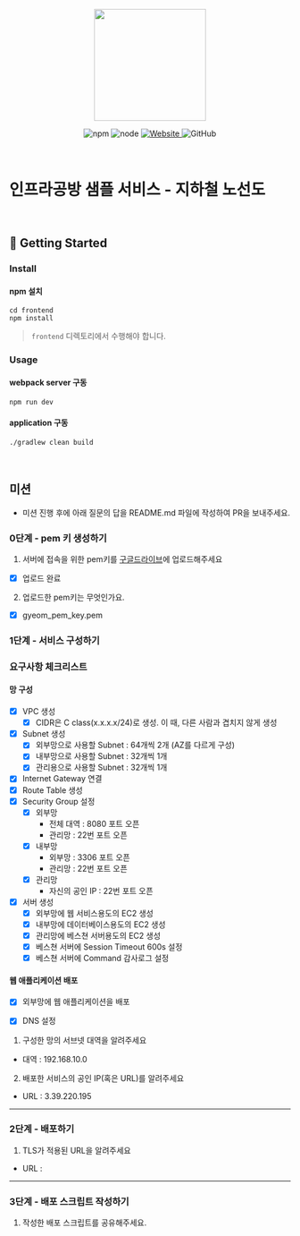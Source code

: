<p align="center">
    <img width="200px;" src="https://raw.githubusercontent.com/woowacourse/atdd-subway-admin-frontend/master/images/main_logo.png"/>
</p>
<p align="center">
  <img alt="npm" src="https://img.shields.io/badge/npm-%3E%3D%205.5.0-blue">
  <img alt="node" src="https://img.shields.io/badge/node-%3E%3D%209.3.0-blue">
  <a href="https://edu.nextstep.camp/c/R89PYi5H" alt="nextstep atdd">
    <img alt="Website" src="https://img.shields.io/website?url=https%3A%2F%2Fedu.nextstep.camp%2Fc%2FR89PYi5H">
  </a>
  <img alt="GitHub" src="https://img.shields.io/github/license/next-step/atdd-subway-service">
</p>

<br>

# 인프라공방 샘플 서비스 - 지하철 노선도

<br>

## 🚀 Getting Started

### Install
#### npm 설치
```
cd frontend
npm install
```
> `frontend` 디렉토리에서 수행해야 합니다.

### Usage
#### webpack server 구동
```
npm run dev
```
#### application 구동
```
./gradlew clean build
```
<br>

## 미션

* 미션 진행 후에 아래 질문의 답을 README.md 파일에 작성하여 PR을 보내주세요.

### 0단계 - pem 키 생성하기

1. 서버에 접속을 위한 pem키를 [구글드라이브](https://drive.google.com/drive/folders/1dZiCUwNeH1LMglp8dyTqqsL1b2yBnzd1?usp=sharing)에 업로드해주세요
-[X] 업로드 완료
2. 업로드한 pem키는 무엇인가요.
 -[X] gyeom_pem_key.pem
### 1단계 - 서비스 구성하기

### 요구사항 체크리스트

#### 망 구성
- [X] VPC 생성
    -[X] CIDR은 C class(x.x.x.x/24)로 생성. 이 때, 다른 사람과 겹치지 않게 생성
- [X] Subnet 생성
    -[X] 외부망으로 사용할 Subnet : 64개씩 2개 (AZ를 다르게 구성)
    -[X] 내부망으로 사용할 Subnet : 32개씩 1개
    -[X] 관리용으로 사용할 Subnet : 32개씩 1개
- [X] Internet Gateway 연결
- [X] Route Table 생성
- [X] Security Group 설정
    -[X] 외부망
        - 전체 대역 : 8080 포트 오픈
        - 관리망 : 22번 포트 오픈
    -[X] 내부망
        - 외부망 : 3306 포트 오픈
        - 관리망 : 22번 포트 오픈
    -[X] 관리망
        - 자신의 공인 IP : 22번 포트 오픈
-[X] 서버 생성
    -[X] 외부망에 웹 서비스용도의 EC2 생성
    -[X] 내부망에 데이터베이스용도의 EC2 생성
    -[X] 관리망에 베스쳔 서버용도의 EC2 생성
    -[X] 베스쳔 서버에 Session Timeout 600s 설정
    -[X] 베스쳔 서버에 Command 감사로그 설정

#### 웹 애플리케이션 배포
- [X] 외부망에 웹 애플리케이션을 배포
- [X] DNS 설정


1. 구성한 망의 서브넷 대역을 알려주세요
- 대역 : 192.168.10.0

2. 배포한 서비스의 공인 IP(혹은 URL)를 알려주세요

- URL : 3.39.220.195



---

### 2단계 - 배포하기
1. TLS가 적용된 URL을 알려주세요

- URL : 

---

### 3단계 - 배포 스크립트 작성하기

1. 작성한 배포 스크립트를 공유해주세요.


